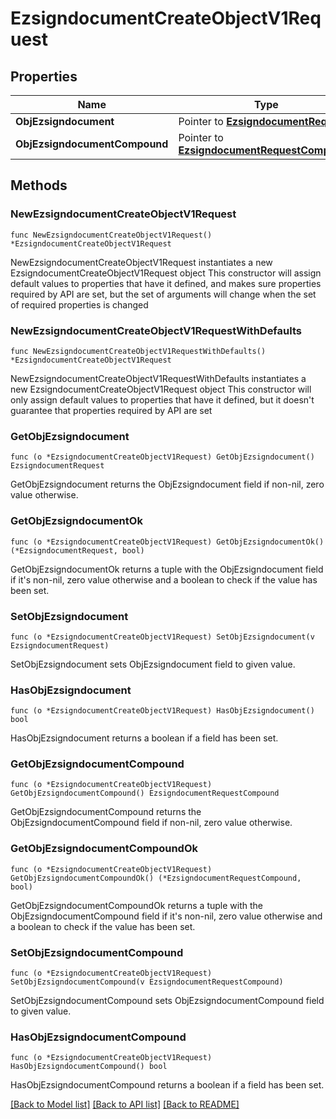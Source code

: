 # EzsigndocumentCreateObjectV1Request

## Properties

Name | Type | Description | Notes
------------ | ------------- | ------------- | -------------
**ObjEzsigndocument** | Pointer to [**EzsigndocumentRequest**](ezsigndocument-Request.md) |  | [optional] 
**ObjEzsigndocumentCompound** | Pointer to [**EzsigndocumentRequestCompound**](ezsigndocument-RequestCompound.md) |  | [optional] 

## Methods

### NewEzsigndocumentCreateObjectV1Request

`func NewEzsigndocumentCreateObjectV1Request() *EzsigndocumentCreateObjectV1Request`

NewEzsigndocumentCreateObjectV1Request instantiates a new EzsigndocumentCreateObjectV1Request object
This constructor will assign default values to properties that have it defined,
and makes sure properties required by API are set, but the set of arguments
will change when the set of required properties is changed

### NewEzsigndocumentCreateObjectV1RequestWithDefaults

`func NewEzsigndocumentCreateObjectV1RequestWithDefaults() *EzsigndocumentCreateObjectV1Request`

NewEzsigndocumentCreateObjectV1RequestWithDefaults instantiates a new EzsigndocumentCreateObjectV1Request object
This constructor will only assign default values to properties that have it defined,
but it doesn't guarantee that properties required by API are set

### GetObjEzsigndocument

`func (o *EzsigndocumentCreateObjectV1Request) GetObjEzsigndocument() EzsigndocumentRequest`

GetObjEzsigndocument returns the ObjEzsigndocument field if non-nil, zero value otherwise.

### GetObjEzsigndocumentOk

`func (o *EzsigndocumentCreateObjectV1Request) GetObjEzsigndocumentOk() (*EzsigndocumentRequest, bool)`

GetObjEzsigndocumentOk returns a tuple with the ObjEzsigndocument field if it's non-nil, zero value otherwise
and a boolean to check if the value has been set.

### SetObjEzsigndocument

`func (o *EzsigndocumentCreateObjectV1Request) SetObjEzsigndocument(v EzsigndocumentRequest)`

SetObjEzsigndocument sets ObjEzsigndocument field to given value.

### HasObjEzsigndocument

`func (o *EzsigndocumentCreateObjectV1Request) HasObjEzsigndocument() bool`

HasObjEzsigndocument returns a boolean if a field has been set.

### GetObjEzsigndocumentCompound

`func (o *EzsigndocumentCreateObjectV1Request) GetObjEzsigndocumentCompound() EzsigndocumentRequestCompound`

GetObjEzsigndocumentCompound returns the ObjEzsigndocumentCompound field if non-nil, zero value otherwise.

### GetObjEzsigndocumentCompoundOk

`func (o *EzsigndocumentCreateObjectV1Request) GetObjEzsigndocumentCompoundOk() (*EzsigndocumentRequestCompound, bool)`

GetObjEzsigndocumentCompoundOk returns a tuple with the ObjEzsigndocumentCompound field if it's non-nil, zero value otherwise
and a boolean to check if the value has been set.

### SetObjEzsigndocumentCompound

`func (o *EzsigndocumentCreateObjectV1Request) SetObjEzsigndocumentCompound(v EzsigndocumentRequestCompound)`

SetObjEzsigndocumentCompound sets ObjEzsigndocumentCompound field to given value.

### HasObjEzsigndocumentCompound

`func (o *EzsigndocumentCreateObjectV1Request) HasObjEzsigndocumentCompound() bool`

HasObjEzsigndocumentCompound returns a boolean if a field has been set.


[[Back to Model list]](../README.md#documentation-for-models) [[Back to API list]](../README.md#documentation-for-api-endpoints) [[Back to README]](../README.md)


